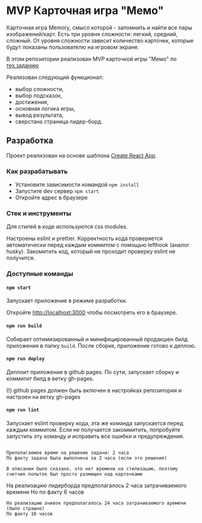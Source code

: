 # MVP Карточная игра "Мемо"

Карточная игра Memory, смысл которой - запомнить и найти все пары изображений/карт. 
Есть три уровня сложности: легкий, средний, сложный. От уровня сложности зависит количество карточек, которые будут показаны пользователю на игровом экране.

В этом репозитории реализован MVP карточкой игры "Мемо" по [тех.заданию](./docs/mvp-spec.md)

Реализован следующий функционал:

- выбор сложности,
- выбор подсказок,
- достижения,
- основная логика игры,
- вывод результата,
- сверстана страница лидер-борд.

## Разработка

Проект реализован на основе шаблона [Create React App](https://github.com/facebook/create-react-app).

### Как разрабатывать

- Установите зависимости командой `npm install`
- Запустите dev сервер `npm start`
- Откройте адрес в браузере

### Стек и инструменты

Для стилей в коде используются css modules.

Настроены eslint и prettier. Корректность кода проверяется автоматически перед каждым коммитом с помощью lefthook (аналог husky). Закомитить код, который не проходит проверку eslint не получится.

### Доступные команды

#### `npm start`

Запускает приложение в режиме разработки.

Откройте [http://localhost:3000](http://localhost:3000) чтобы посмотреть его в браузере.

#### `npm run build`

Собирает оптимизированный и минифицированный продакшен билд приложения в папку `build`.
После сборке, приложение готово к деплою.

#### `npm run deploy`

Деплоит приложение в github pages. По сути, запускает сборку и коммитит билд в ветку gh-pages.

(!) github pages должен быть включен в настройках репозитория и настроен на ветку gh-pages

#### `npm run lint`

Запускает eslint проверку кода, эта же команда запускается перед каждым коммитом.
Если не получается закоммитить, попробуйте запустить эту команду и исправить все ошибки и предупреждения.



~~~~~~~~~~~~~~~~~~~

Преполагаемое время на решение задачи: 2 часа
По факту задача была выполнена за 2 часа (если это решение)

В описании было сказано, что нет времени на стилизацию, поэтому счетчик попыток был просто размещен над карточками 

~~~~~~~~~~~~~~~~~~~
На реализацию лидерборда предполагалось 2 часа затрачиваемого времени 
Но по факту 6 часов 

~~~~~~~~~~~~~~~~~~~
На реализацию ачивок предполагалось 24 часа затрачиваемого времени (было страшно)
По факту 10 часов  

